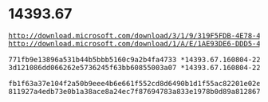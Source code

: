 # 14393.67

<pre>
<a href="http://download.microsoft.com/download/3/1/9/319F5FDB-4E78-4C20-8696-F71E8B6AA34A/14393.67.160804-2231.rs1_release_amd64fre_IOTCORE_PACKAGES.iso">http://download.microsoft.com/download/3/1/9/319F5FDB-4E78-4C20-8696-F71E8B6AA34A/14393.67.160804-2231.rs1_release_amd64fre_IOTCORE_PACKAGES.iso</a>
<a href="http://download.microsoft.com/download/1/A/E/1AE93DE6-DDD5-4BC7-9215-CB36D5E49641/14393.67.160804-2231.rs1_release_amd64fre_IOTCORE_PRO.iso">http://download.microsoft.com/download/1/A/E/1AE93DE6-DDD5-4BC7-9215-CB36D5E49641/14393.67.160804-2231.rs1_release_amd64fre_IOTCORE_PRO.iso</a>

771fb9e13896a531b44b5bbb5160c9a2b4fa4733 *14393.67.160804-2231.rs1_release_amd64fre_IOTCORE_PACKAGES.iso
3d121086dd066262e5736245f63bb60855003a07 *14393.67.160804-2231.rs1_release_amd64fre_IOTCORE_PRO.iso

fb1f63a37e104f2a50b9eee4b6e661f552cd8d6490b1d1f55ac82201e02e9a0f *14393.67.160804-2231.rs1_release_amd64fre_IOTCORE_PACKAGES.iso
811927a4edb73e0b1a38ace8a24ec7f87694783a833e1978b0d89a812867c0d5 *14393.67.160804-2231.rs1_release_amd64fre_IOTCORE_PRO.iso
</pre>
